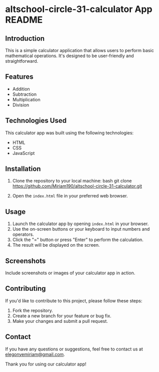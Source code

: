 # altschool-circle-31-calculator App README

## Introduction
This is a simple calculator application that allows users to perform basic mathematical operations. It's designed to be user-friendly and straightforward.

## Features
- Addition
- Subtraction
- Multiplication
- Division

## Technologies Used
This calculator app was built using the following technologies:
- HTML
- CSS
- JavaScript

## Installation
1. Clone the repository to your local machine:
   bash
   git clone https://github.com/Miriam190/altschool-circle-31-calculator.git
   
2. Open the `index.html` file in your preferred web browser.

## Usage
1. Launch the calculator app by opening `index.html` in your browser.
2. Use the on-screen buttons or your keyboard to input numbers and operators.
3. Click the "=" button or press "Enter" to perform the calculation.
4. The result will be displayed on the screen.

## Screenshots
Include screenshots or images of your calculator app in action.

## Contributing
If you'd like to contribute to this project, please follow these steps:
1. Fork the repository.
2. Create a new branch for your feature or bug fix.
3. Make your changes and submit a pull request.

## Contact
If you have any questions or suggestions, feel free to contact us at [elegonyemiriam@gmail.com](elegonyemiriam@gmail.com).

Thank you for using our calculator app!

